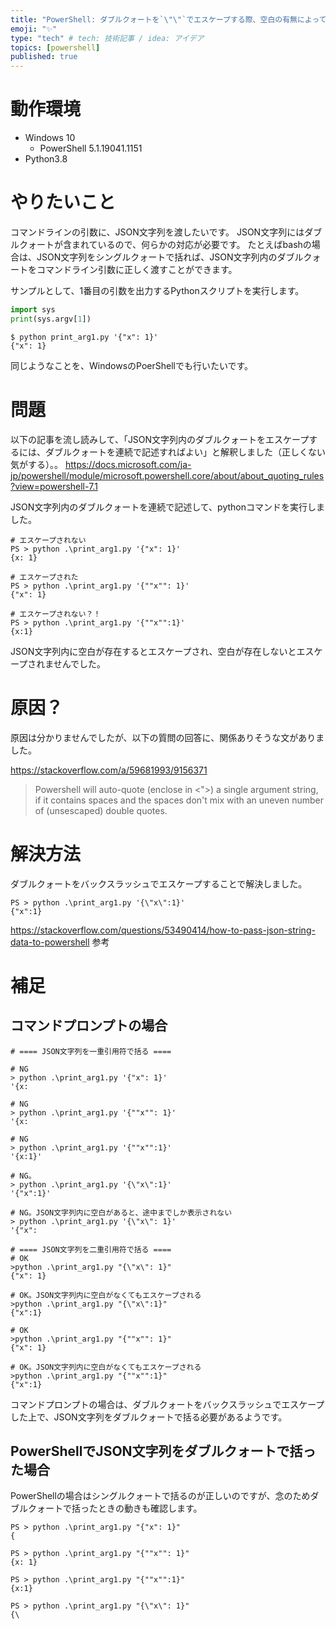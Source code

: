 ```yaml
---
title: "PowerShell: ダブルクォートを`\"\"`でエスケープする際、空白の有無によってエスケープの結果が変わる"
emoji: "✨"
type: "tech" # tech: 技術記事 / idea: アイデア
topics: [powershell]
published: true
---
```



# 動作環境
* Windows 10
    * PowerShell 5.1.19041.1151
* Python3.8


# やりたいこと

コマンドラインの引数に、JSON文字列を渡したいです。
JSON文字列にはダブルクォートが含まれているので、何らかの対応が必要です。
たとえばbashの場合は、JSON文字列をシングルクォートで括れば、JSON文字列内のダブルクォートをコマンドライン引数に正しく渡すことができます。

サンプルとして、1番目の引数を出力するPythonスクリプトを実行します。

```python:print_arg1.py
import sys
print(sys.argv[1])
```

```
$ python print_arg1.py '{"x": 1}'
{"x": 1}
```

同じようなことを、WindowsのPoerShellでも行いたいです。

# 問題
以下の記事を流し読みして、「JSON文字列内のダブルクォートをエスケープするには、ダブルクォートを連続で記述すればよい」と解釈しました（正しくない気がする）。。
https://docs.microsoft.com/ja-jp/powershell/module/microsoft.powershell.core/about/about_quoting_rules?view=powershell-7.1

JSON文字列内のダブルクォートを連続で記述して、pythonコマンドを実行しました。

```
# エスケープされない
PS > python .\print_arg1.py '{"x": 1}'
{x: 1}

# エスケープされた
PS > python .\print_arg1.py '{""x"": 1}'
{"x": 1}

# エスケープされない？！
PS > python .\print_arg1.py '{""x"":1}'
{x:1}
```

JSON文字列内に空白が存在するとエスケープされ、空白が存在しないとエスケープされませんでした。

# 原因？
原因は分かりませんでしたが、以下の質問の回答に、関係ありそうな文がありました。

https://stackoverflow.com/a/59681993/9156371


>Powershell will auto-quote (enclose in <">) a single argument string, if it contains spaces and the spaces don't mix with an uneven number of (unsescaped) double quotes.

# 解決方法
ダブルクォートをバックスラッシュでエスケープすることで解決しました。

```
PS > python .\print_arg1.py '{\"x\":1}'
{"x":1}
```

https://stackoverflow.com/questions/53490414/how-to-pass-json-string-data-to-powershell 参考


# 補足

## コマンドプロンプトの場合

```
# ==== JSON文字列を一重引用符で括る ====

# NG
> python .\print_arg1.py '{"x": 1}'
'{x:

# NG
> python .\print_arg1.py '{""x"": 1}'
'{x:

# NG
> python .\print_arg1.py '{""x"":1}'
'{x:1}'

# NG。
> python .\print_arg1.py '{\"x\":1}'
'{"x":1}'

# NG。JSON文字列内に空白があると、途中までしか表示されない
> python .\print_arg1.py '{\"x\": 1}'
'{"x":

# ==== JSON文字列を二重引用符で括る ====
# OK
>python .\print_arg1.py "{\"x\": 1}"
{"x": 1}

# OK。JSON文字列内に空白がなくてもエスケープされる
>python .\print_arg1.py "{\"x\":1}"
{"x":1}

# OK
>python .\print_arg1.py "{""x"": 1}"
{"x": 1}

# OK。JSON文字列内に空白がなくてもエスケープされる
>python .\print_arg1.py "{""x"":1}"
{"x":1}
```

コマンドプロンプトの場合は、ダブルクォートをバックスラッシュでエスケープした上で、JSON文字列をダブルクォートで括る必要があるようです。

## PowerShellでJSON文字列をダブルクォートで括った場合

PowerShellの場合はシングルクォートで括るのが正しいのですが、念のためダブルクォートで括ったときの動きも確認します。

```
PS > python .\print_arg1.py "{"x": 1}"
{

PS > python .\print_arg1.py "{""x"": 1}"
{x: 1}

PS > python .\print_arg1.py "{""x"":1}"
{x:1}

PS > python .\print_arg1.py "{\"x\": 1}"
{\
```







